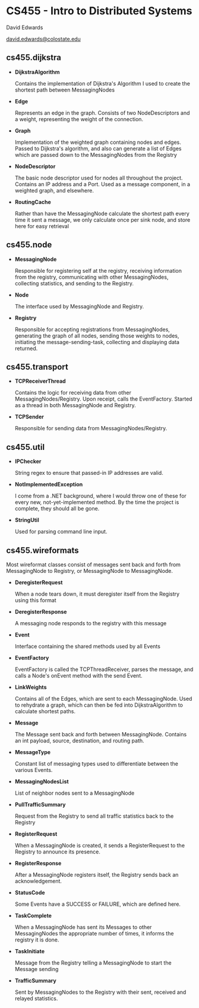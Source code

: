 # CS455 - Intro to Distributed Systems #
David Edwards

david.edwards@colostate.edu

## cs455.dijkstra ##
- __DijkstraAlgorithm__

   Contains the implementation of Dijkstra's Algorithm I used to create the shortest path between MessagingNodes

- __Edge__

   Represents an edge in the graph.  Consists of two NodeDescriptors and a weight, representing the weight of the connection.

- __Graph__

   Implementation of the weighted graph containing nodes and edges.  Passed to Dijkstra's algorithm, and also can generate a list of Edges which are passed down to the MessagingNodes from the Registry

- __NodeDescriptor__

   The basic node descriptor used for nodes all throughout the project.  Contains an IP address and a Port.  Used as a message component, in a weighted graph, and elsewhere.

- __RoutingCache__

   Rather than have the MessagingNode calculate the shortest path every time it sent a message, we only calculate once per sink node, and store here for easy retrieval

## cs455.node ##
- __MessagingNode__

   Responsible for registering self at the registry, receiving information from the registry, communicating with other MessagingNodes, collecting statistics, and sending to the Registry.

- __Node__

   The interface used by MessagingNode and Registry.

- __Registry__

   Responsible for accepting registrations from MessagingNodes, generating the graph of all nodes, sending those weights to nodes, initiating the message-sending-task, collecting and displaying data returned.

## cs455.transport ##
- __TCPReceiverThread__

   Contains the logic for receiving data from other MessagingNodes/Registry.  Upon receipt, calls the EventFactory.  Started as a thread in both MessagingNode and Registry.

- __TCPSender__
   
   Responsible for sending data from MessagingNodes/Registry.
   
## cs455.util ##

- __IPChecker__

   String regex to ensure that passed-in IP addresses are valid.

- __NotImplementedException__

   I come from a .NET background, where I would throw one of these for every new, not-yet-implemented method.  By the time the project is complete, they should all be gone.

- __StringUtil__

   Used for parsing command line input.

## cs455.wireformats ##

Most wireformat classes consist of messages sent back and forth from MessagingNode to Registry, or MessagingNode to MessagingNode.

- __DeregisterRequest__

   When a node tears down, it must deregister itself from the Registry using this format

- __DeregisterResponse__

   A messaging node responds to the registry with this message

- __Event__

   Interface containing the shared methods used by all Events

- __EventFactory__

  EventFactory is called the TCPThreadReceiver, parses the message, and calls a Node's onEvent method with the send Event.

- __LinkWeights__

   Contains all of the Edges, which are sent to each MessagingNode.  Used to rehydrate a graph, which can then be fed into DijkstraAlgorithm to calculate shortest paths.

- __Message__

   The Message sent back and forth between MessagingNode.  Contains an int payload, source, destination, and routing path.

- __MessageType__

   Constant list of messaging types used to differentiate between the various Events.

- __MessagingNodesList__

   List of neighbor nodes sent to a MessagingNode

- __PullTrafficSummary__

   Request from the Registry to send all traffic statistics back to the Registry

- __RegisterRequest__

   When a MessagingNode is created, it sends a RegisterRequest to the Registry to announce its presence.

- __RegisterResponse__

   After a MessagingNode registers itself, the Registry sends back an acknowledgement.

- __StatusCode__

   Some Events have a SUCCESS or FAILURE, which are defined here.

- __TaskComplete__

   When a MessagingNode has sent its Messages to other MessagingNodes the appropriate number of times, it informs the registry it is done.

- __TaskInitiate__

   Message from the Registry telling a MessagingNode to start the Message sending

- __TrafficSummary__

   Sent by MessagingNodes to the Registry with their sent, received and relayed statistics.
   